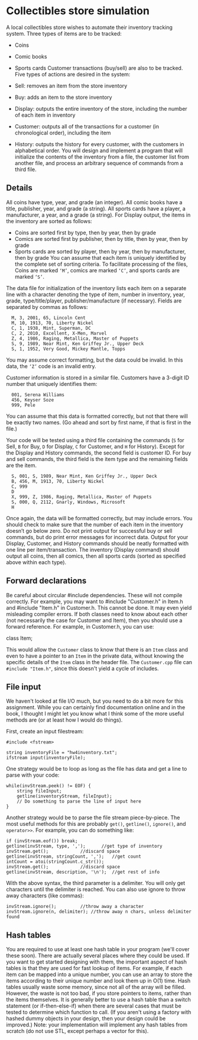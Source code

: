 # Collectibles store simulation

A local collectibles store wishes to automate their inventory tracking system. Three types of items are to be tracked:

- Coins
- Comic books
- Sports cards
Customer transactions (buy/sell) are also to be tracked. Five types of actions are desired in the system:

- Sell: removes an item from the store inventory
- Buy: adds an item to the store inventory
- Display: outputs the entire inventory of the store, including the number of each item in inventory
- Customer: outputs all of the transactions for a customer (in chronological order), including the item
- History: outputs the history for every customer, with the customers in alphabetical order.
You will design and implement a program that will initialize the contents of the inventory from a file, the customer list from another file, and process an arbitrary sequence of commands from a third file.

 

## Details

All coins have type, year, and grade (an integer). All comic books have a title, publisher, year, and grade (a string). All sports cards have a player, a manufacturer, a year, and a grade (a string). For Display output, the items in the inventory are sorted as follows:

- Coins are sorted first by type, then by year, then by grade
- Comics are sorted first by publisher, then by title, then by year, then by grade
- Sports cards are sorted by player, then by year, then by manufacturer, then by grade
You can assume that each item is uniquely identified by the complete set of sorting criteria. To facilitate processing of the files, Coins are marked `‘M’`, comics are marked `‘C’`, and sports cards are marked `‘S’`.

The data file for initialization of the inventory lists each item on a separate line with a character denoting the type of item, number in inventory, year, grade, type/title/player, publisher/manufacture (if necessary). Fields are separated by commas as follows:
```
  M, 3, 2001, 65, Lincoln Cent
  M, 10, 1913, 70, Liberty Nickel
  C, 1, 1938, Mint, Superman, DC 
  C, 2, 2010, Excellent, X-Men, Marvel
  Z, 4, 1986, Raging, Metallica, Master of Puppets
  S, 9, 1989, Near Mint, Ken Griffey Jr., Upper Deck
  S, 1, 1952, Very Good, Mickey Mantle, Topps
```
You may assume correct formatting, but the data could be invalid. In this data, the `‘Z’` code is an invalid entry.

Customer information is stored in a similar file. Customers have a 3-digit ID number that uniquely identifies them:
```
  001, Serena Williams
  456, Keyser Soze
  999, Pele
```
You can assume that this data is formatted correctly, but not that there will be exactly two names. (Go ahead and sort by first name, if that is first in the file.)

Your code will be tested using a third file containing the commands (`S` for Sell, `B` for Buy, `D` for Display, `C` for Customer, and `H` for History). Except for the Display and History commands, the second field is customer ID. For buy and sell commands, the third field is the item type and the remaining fields are the item.
```
  S, 001, S, 1989, Near Mint, Ken Griffey Jr., Upper Deck
  B, 456, M, 1913, 70, Liberty Nickel
  C, 999
  D
  X, 999, Z, 1986, Raging, Metallica, Master of Puppets
  S, 000, Q, 2112, Gnarly, Windows, Microsoft
  H
```
Once again, the data will be formatted correctly, but may include errors. You should check to make sure that the number of each item in the inventory doesn’t go below zero. Do not print output for successful buy or sell commands, but do print error messages for incorrect data. Output for your Display, Customer, and History commands should be neatly formatted with one line per item/transaction. The inventory (Display command) should output all coins, then all comics, then all sports cards (sorted as specified above within each type).

## Forward declarations

Be careful about circular #include dependencies. These will not compile correctly. For example, you may want to #include "Customer.h" in Item.h and #include "Item.h" in Customer.h. This cannot be done. It may even yield misleading compiler errors. If both classes need to know about each other (not necessarily the case for Customer and Item), then you should use a forward reference. For example, in Customer.h, you can use:

  class Item;

This would allow the `Customer` class to know that there is an `Item` class and even to have a pointer to an `Item` in the private data, without knowing the specific details of the `Item` class in the header file. The `Customer.cpp` file can `#include "Item.h"`, since this doesn't yield a cycle of includes.

## File input
We haven't looked at file I/O much, but you need to do a bit more for this assignment. While you can certainly find documentation online and in the book, I thought I might let you know what I think some of the more useful methods are (or at least how I would do things).

First, create an input filestream:
```
#include <fstream>

string inventoryFile = "hw4inventory.txt";
ifstream input(inventoryFile);
```
One strategy would be to loop as long as the file has data and get a line to parse with your code:
```
while(invStream.peek() != EOF) {
    string fileInput;
    getline(inventoryStream, fileInput);
    // Do something to parse the line of input here
}
```
Another strategy would be to parse the file stream piece-by-piece. The most useful methods for this are probably `get()`, `getline()`, `ignore()`, and `operator>>`. For example, you can do something like:

	if (invStream.eof()) break;
	getline(invStream, type, ','); 		//get type of inventory
	invStream.get(); 			//discard space 
	getline(invStream, stringCount, ','); 	//get count
	intCount = atoi(stringCount.c_str());
	invStream.get(); 			//discard space
	getline(invStream, description, '\n'); 	//get rest of info
With the above syntax, the third parameter is a delimiter. You will only get characters until the delimiter is reached. You can also use ignore to throw away characters (like commas):

	invStream.ignore();	        //throw away a character
	invStream.ignore(n, delimiter);	//throw away n chars, unless delimiter found


## Hash tables

You are required to use at least one hash table in your program (we'll cover these soon). There are actually several places where they could be used. If you want to get started designing with them, the important aspect of hash tables is that they are used for fast lookup of items. For example, if each item can be mapped into a unique number, you can use an array to store the items according to their unique number and look them up in O(1) time. Hash tables usually waste some memory, since not all of the array will be filled. However, the waste is not too bad, if you store pointers to items, rather than the items themselves. It is generally better to use a hash table than a switch statement (or if-then-else-if) when there are several cases that must be tested to determine which function to call. (If you aren't using a factory with hashed dummy objects in your design, then your design could be improved.) Note: your implementation will implement any hash tables from scratch (do not use STL, except perhaps a vector for this).